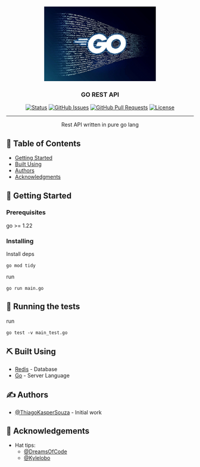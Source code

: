 <p align="center">
  <a href="" rel="noopener">
 <img width=300px height=200px src="./golang_bg.jpg" alt="Project logo"></a>
</p>

<h3 align="center">GO REST API</h3>

<div align="center">

[![Status](https://img.shields.io/badge/status-active-success.svg)]()
[![GitHub Issues](https://img.shields.io/github/issues/https://github.com/ThiagoKasperSouza/go_REST.svg)](https://github.com/https://github.com/ThiagoKasperSouza/go_REST/issues)
[![GitHub Pull Requests](https://img.shields.io/github/issues-pr/https://github.com/ThiagoKasperSouza/go_REST.svg)](https://github.com/https://github.com/ThiagoKasperSouza/go_REST/pulls)
[![License](https://img.shields.io/badge/license-GPL3-blue.svg)](/LICENSE)

</div>

---

<p align="center"> Rest API written in pure go lang
    <br> 
</p>

## 📝 Table of Contents

- [Getting Started](#getting_started)
- [Built Using](#built_using)
- [Authors](#authors)
- [Acknowledgments](#acknowledgement)

## 🏁 Getting Started <a name = "getting_started"></a>


### Prerequisites

go >= 1.22

### Installing

Install deps

```
go mod tidy
```

run
```
go run main.go
```

## 🔧 Running the tests <a name = "tests"></a>

run
```
go test -v main_test.go
```

## ⛏️ Built Using <a name = "built_using"></a>

- [Redis](https://redis.io/) - Database
- [Go](https://go.dev/) - Server Language

## ✍️ Authors <a name = "authors"></a>

- [@ThiagoKasperSouza](https://github.com/ThiagoKasperSouza) - Initial work

## 🎉 Acknowledgements <a name = "acknowledgement"></a>

- Hat tips:
  - [@DreamsOfCode](https://www.youtube.com/watch?v=H7tbjKFSg58&t=676s)
  - [@Kylelobo](https://github.com/kylelobo/The-Documentation-Compendium)